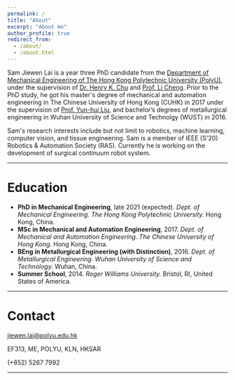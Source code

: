 ```yaml
---
permalink: /
title: "About"
excerpt: "About me"
author_profile: true
redirect_from: 
  - /about/
  - /about.html
---
```



Sam Jiewen Lai is a year three PhD candidate from the [Department of Mechanical Engineering of The Hong Kong Polytechnic University (PolyU)](https://www.polyu.edu.hk/me/), under the supervision of [Dr. Henry K. Chu](https://www.polyu.edu.hk/me/people/academic-teaching-staff/chu-kar-hang-henry-dr/) and [Prof. Li Cheng](https://www.polyu.edu.hk/me/people/academic-teaching-staff/cheng-li-prof/). Prior to the PhD study, he got his master's degree of mechanical and automation engineering in The Chinese University of Hong Kong (CUHK) in 2017 under the supervision of [Prof. Yun-hui Liu](http://www.mae.cuhk.edu.hk/people/list.php?name=yhliu), and bachelor’s degrees of metallurgical engineering in Wuhan University of Science and Technolgy (WUST) in 2016.

Sam's research interests include but not limit to robotics, machine learning, computer vision, and tissue engineering. Sam is a member of IEEE (S'20) Robotics & Automation Society (RAS). Currently he is working on the development of surgical continuum robot system.

---

Education
======
+ **PhD in Mechanical Engineering**, late 2021 (expected).
_Dept. of Mechanical Engineering._
_The Hong Kong Polytechnic University._
Hong Kong, China.
+ **MSc in Mechanical and Automation Engineering**, 2017.
_Dept. of Mechanical and Automation Engineering._
_The Chinese University of Hong Kong._
Hong Kong, China.
+ **BEng in Metallurgical Engineering (with Distinction)**, 2016.
_Dept. of Metallurgical Engineering._
_Wuhan University of Science and Technology._
Wuhan, China.
+ **Summer School**, 2014.
_Roger Williams University._
Bristol, RI, United States of America.

---

Contact
======
<!-- jiewen.lai [æ] polyu [ð] edu [ð] hk -->
jiewen.lai@polyu.edu.hk

EF313, ME, POLYU, KLN, HKSAR

(+852) 5267 7992

<!-- <body> <small><script type="text/javascript" id="clustrmaps" src="//cdn.clustrmaps.com/map_v2.js?cl=080808&w=220&t=n&d=pWPP3H6tu6piSitaO1ly8AJ_73sTJ9bEIzk5Pzekk6o&co=ffffff&ct=808080&cmo=3acc3a&cmn=ff5353"></script></small></body> -->


---

<!-- <small><script type="text/javascript"> document.write("Page was last modified on: " + document.lastModified + " HKT");</script></small> -->

<small><script type="text/javascript"> document.write("Page was last modified on: July 9, 2020");</script></small>
